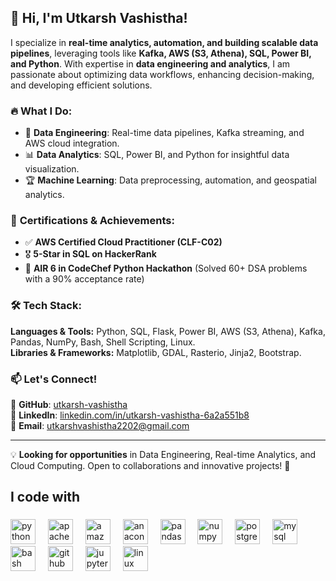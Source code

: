 

## 👋 Hi, I'm Utkarsh Vashistha!  

I specialize in **real-time analytics, automation, and building scalable data pipelines**, leveraging tools like **Kafka, AWS (S3, Athena), SQL, Power BI, and Python**. With expertise in **data engineering and analytics**, I am passionate about optimizing data workflows, enhancing decision-making, and developing efficient solutions.  

### 🔥 **What I Do:**  
- 🚀 **Data Engineering**: Real-time data pipelines, Kafka streaming, and AWS cloud integration.  
- 📊 **Data Analytics**: SQL, Power BI, and Python for insightful data visualization.  
- 🏆 **Machine Learning**: Data preprocessing, automation, and geospatial analytics.  

### 🏅 **Certifications & Achievements:**  
- ✅ **AWS Certified Cloud Practitioner (CLF-C02)**  
- 🎖 **5-Star in SQL on HackerRank**  
- 🥇 **AIR 6 in CodeChef Python Hackathon** (Solved 60+ DSA problems with a 90% acceptance rate)  

### 🛠 **Tech Stack:**  
**Languages & Tools:** Python, SQL, Flask, Power BI, AWS (S3, Athena), Kafka, Pandas, NumPy, Bash, Shell Scripting, Linux.  
**Libraries & Frameworks:** Matplotlib, GDAL, Rasterio, Jinja2, Bootstrap.  

### 📫 **Let's Connect!**  
📌 **GitHub**: [utkarsh-vashistha](https://github.com/utkarsh-vashistha)  
📌 **LinkedIn**: [linkedin.com/in/utkarsh-vashistha-6a2a551b8](http://www.linkedin.com/in/utkarsh-vashistha-6a2a551b8)  
📌 **Email**: utkarshvashistha2202@gmail.com  

---
💡 **Looking for opportunities** in Data Engineering, Real-time Analytics, and Cloud Computing. Open to collaborations and innovative projects! 🚀


###

<h2 align="left">I code with</h2>

###

<div align="left">
  <img src="https://cdn.jsdelivr.net/gh/devicons/devicon/icons/python/python-original.svg" height="40" alt="python logo"  />
  <img width="12" />
  <img src="https://cdn.jsdelivr.net/gh/devicons/devicon/icons/apachekafka/apachekafka-original.svg" height="40" alt="apachekafka logo"  />
  <img width="12" />
  <img src="https://cdn.jsdelivr.net/gh/devicons/devicon/icons/amazonwebservices/amazonwebservices-line-wordmark.svg" height="40" alt="amazonwebservices logo"  />
  <img width="12" />
  <img src="https://cdn.jsdelivr.net/gh/devicons/devicon/icons/anaconda/anaconda-original.svg" height="40" alt="anaconda logo"  />
  <img width="12" />
  <img src="https://cdn.jsdelivr.net/gh/devicons/devicon/icons/pandas/pandas-original.svg" height="40" alt="pandas logo"  />
  <img width="12" />
  <img src="https://cdn.jsdelivr.net/gh/devicons/devicon/icons/numpy/numpy-original.svg" height="40" alt="numpy logo"  />
  <img width="12" />
  <img src="https://cdn.jsdelivr.net/gh/devicons/devicon/icons/postgresql/postgresql-original.svg" height="40" alt="postgresql logo"  />
  <img width="12" />
  <img src="https://cdn.jsdelivr.net/gh/devicons/devicon/icons/mysql/mysql-original.svg" height="40" alt="mysql logo"  />
  <img width="12" />
  <img src="https://cdn.jsdelivr.net/gh/devicons/devicon/icons/bash/bash-original.svg" height="40" alt="bash logo"  />
  <img width="12" />
  <img src="https://cdn.jsdelivr.net/gh/devicons/devicon/icons/github/github-original.svg" height="40" alt="github logo"  />
  <img width="12" />
  <img src="https://cdn.jsdelivr.net/gh/devicons/devicon/icons/jupyter/jupyter-original.svg" height="40" alt="jupyter logo"  />
  <img width="12" />
  <img src="https://cdn.jsdelivr.net/gh/devicons/devicon/icons/linux/linux-original.svg" height="40" alt="linux logo"  />
</div>

###
<!---
utkarsh-vashistha/utkarsh-vashistha is a ✨ special ✨ repository because its `README.md` (this file) appears on your GitHub profile.
You can click the Preview link to take a look at your changes.
--->

